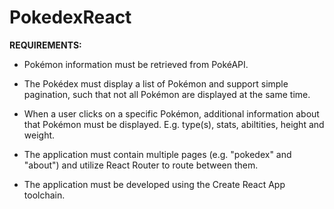 # PokedexReact

**REQUIREMENTS:**


* Pokémon information must be retrieved from PokéAPI.


* The Pokédex must display a list of Pokémon and support simple pagination, such that not all Pokémon are displayed at the same time.


* When a user clicks on a specific Pokémon, additional information about that Pokémon must be displayed. E.g. type(s), stats, abiltities, height and weight.


* The application must contain multiple pages (e.g. "pokedex" and "about") and utilize React Router to route between them.


* The application must be developed using the Create React App toolchain.
